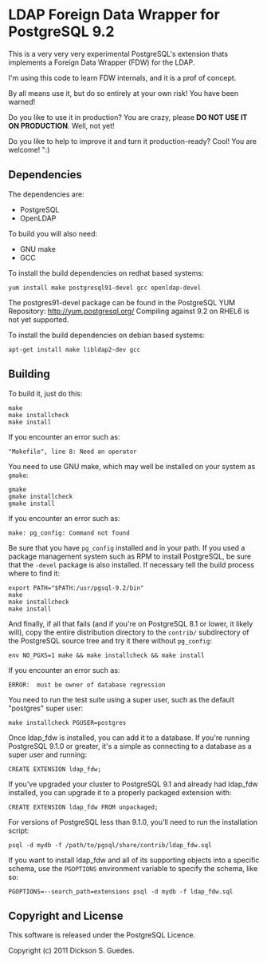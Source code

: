 LDAP Foreign Data Wrapper for PostgreSQL 9.2
============================================


This is a very very very experimental PostgreSQL's extension 
thats implements a Foreign Data Wrapper (FDW) for the LDAP.

I'm using this code to learn FDW internals, and it is a prof of concept.

By all means use it, but do so entirely at your own risk! You have been
warned!

Do you like to use it in production? You are crazy, please **DO NOT USE IT ON PRODUCTION**. Well, not yet!

Do you like to help to improve it and turn it production-ready? Cool! You are
welcome! ":)

Dependencies
------------
The dependencies are:
 - PostgreSQL
 - OpenLDAP

To build you will also need:
 - GNU make
 - GCC

To install the build dependencies on redhat based systems:

    yum install make postgresql91-devel gcc openldap-devel

The postgres91-devel package can be found in the PostgreSQL YUM Repository: http://yum.postgresql.org/
Compiling against 9.2 on RHEL6 is not yet supported.

To install the build dependencies on debian based systems:

    apt-get install make libldap2-dev gcc


Building
--------

To build it, just do this:

    make
    make installcheck
    make install

If you encounter an error such as:

    "Makefile", line 8: Need an operator

You need to use GNU make, which may well be installed on your system as
`gmake`:

    gmake
    gmake installcheck
    gmake install

If you encounter an error such as:

    make: pg_config: Command not found

Be sure that you have `pg_config` installed and in your path. If you used a
package management system such as RPM to install PostgreSQL, be sure that the
`-devel` package is also installed. If necessary tell the build process where
to find it:

    export PATH="$PATH:/usr/pgsql-9.2/bin"
    make
    make installcheck
    make install

And finally, if all that fails (and if you're on PostgreSQL 8.1 or lower, it
likely will), copy the entire distribution directory to the `contrib/`
subdirectory of the PostgreSQL source tree and try it there without
`pg_config`:

    env NO_PGXS=1 make && make installcheck && make install

If you encounter an error such as:

    ERROR:  must be owner of database regression

You need to run the test suite using a super user, such as the default
"postgres" super user:

    make installcheck PGUSER=postgres

Once ldap_fdw is installed, you can add it to a database. If you're running
PostgreSQL 9.1.0 or greater, it's a simple as connecting to a database as a
super user and running:

    CREATE EXTENSION ldap_fdw;

If you've upgraded your cluster to PostgreSQL 9.1 and already had ldap_fdw
installed, you can upgrade it to a properly packaged extension with:

    CREATE EXTENSION ldap_fdw FROM unpackaged;

For versions of PostgreSQL less than 9.1.0, you'll need to run the
installation script:

    psql -d mydb -f /path/to/pgsql/share/contrib/ldap_fdw.sql

If you want to install ldap_fdw and all of its supporting objects into a specific
schema, use the `PGOPTIONS` environment variable to specify the schema, like
so:

    PGOPTIONS=--search_path=extensions psql -d mydb -f ldap_fdw.sql

Copyright and License
---------------------

This software is released under the PostgreSQL Licence.

Copyright (c) 2011 Dickson S. Guedes.
